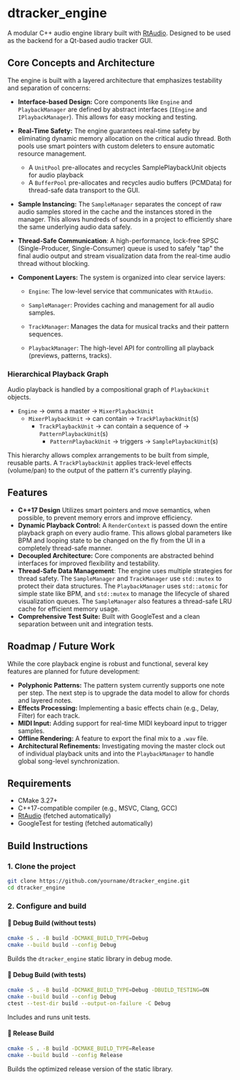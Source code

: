 # dtracker_engine

A modular C++ audio engine library built with [RtAudio](https://github.com/thestk/rtaudio). Designed to be used as the backend for a Qt-based audio tracker GUI.

## Core Concepts and Architecture
The engine is built with a layered architecture that emphasizes testability and separation of concerns:

- **Interface-based Design:** Core components like `Engine` and `PlaybackManager` are defined by abstract interfaces (`IEngine` and `IPlaybackManager`). This allows for easy mocking and testing.

- **Real-Time Safety:** The engine guarantees real-time safety by eliminating dynamic memory allocation on the critical audio thread. Both pools use smart pointers with custom deleters to ensure automatic resource management.
    - A `UnitPool` pre-allocates and recycles SamplePlaybackUnit objects for audio playback
    - A `BufferPool` pre-allocates and recycles audio buffers (PCMData) for thread-safe data transport to the GUI.

- **Sample Instancing:** The `SampleManager` separates the concept of raw audio samples stored in the cache and the instances stored in the manager. This allows hundreds of sounds in a project to efficiently share the same underlying audio data safely.

- **Thread-Safe Communication**: A high-performance, lock-free SPSC (Single-Producer, Single-Consumer) queue is used to safely "tap" the final audio output and stream visualization data from the real-time audio thread without blocking.

- **Component Layers:** The system is organized into clear service layers:
  - `Engine`: The low-level service that communicates with `RtAudio`.

  - `SampleManager`: Provides caching and management for all audio samples.

  - `TrackManager`: Manages the data for musical tracks and their pattern sequences.

  - `PlaybackManager`: The high-level API for controlling all playback (previews, patterns, tracks).

### Hierarchical Playback Graph
Audio playback is handled by a compositional graph of `PlaybackUnit` objects.

-   `Engine` -> owns a master -> `MixerPlaybackUnit`
    -   `MixerPlaybackUnit` -> can contain -> `TrackPlaybackUnit`(s)
        -   `TrackPlaybackUnit` -> can contain a sequence of -> `PatternPlaybackUnit`(s)
            -   `PatternPlaybackUnit` -> triggers -> `SamplePlaybackUnit`(s)

This hierarchy allows complex arrangements to be built from simple, reusable parts. A `TrackPlaybackUnit` applies track-level effects (volume/pan) to the output of the pattern it's currently playing.

## Features

- **C++17 Design** Utilizes smart pointers and move semantics, when possible, to prevent memory errors and improve efficiency.
- **Dynamic Playback Control:** A `RenderContext` is passed down the entire playback graph on every audio frame. This allows global parameters like BPM and looping state to be changed on the fly from the UI in a completely thread-safe manner.
- **Decoupled Architecture:** Core components are abstracted behind interfaces for improved flexibility and testability.
- **Thread-Safe Data Management**: The engine uses multiple strategies for thread safety. The `SampleManager` and `TrackManager` use `std::mutex` to protect their data structures. The `PlaybackManager` uses `std::atomic` for simple state like BPM, and `std::mutex` to manage the lifecycle of shared visualization queues. The `SampleManager` also features a thread-safe LRU cache for efficient memory usage.
- **Comprehensive Test Suite:** Built with GoogleTest and a clean separation between unit and integration tests.

## Roadmap / Future Work

While the core playback engine is robust and functional, several key features are planned for future development:

-   **Polyphonic Patterns:** The pattern system currently supports one note per step. The next step is to upgrade the data model to allow for chords and layered notes.
-   **Effects Processing:** Implementing a basic effects chain (e.g., Delay, Filter) for each track.
-   **MIDI Input:** Adding support for real-time MIDI keyboard input to trigger samples.
-   **Offline Rendering:** A feature to export the final mix to a `.wav` file.
-   **Architectural Refinements:** Investigating moving the master clock out of individual playback units and into the `PlaybackManager` to handle global song-level synchronization.

## Requirements

- CMake 3.27+
- C++17-compatible compiler (e.g., MSVC, Clang, GCC)
- [RtAudio](https://github.com/thestk/rtaudio) (fetched automatically)
- GoogleTest for testing (fetched automatically)

## Build Instructions

### 1. Clone the project

```bash
git clone https://github.com/yourname/dtracker_engine.git
cd dtracker_engine
```

### 2. Configure and build

#### 🔧 Debug Build (without tests)

```bash
cmake -S . -B build -DCMAKE_BUILD_TYPE=Debug
cmake --build build --config Debug
```

Builds the `dtracker_engine` static library in debug mode.

#### 🚦 Debug Build (with tests)

```bash
cmake -S . -B build -DCMAKE_BUILD_TYPE=Debug -DBUILD_TESTING=ON
cmake --build build --config Debug
ctest --test-dir build --output-on-failure -C Debug
```

Includes and runs unit tests.

#### 🚀 Release Build

```bash
cmake -S . -B build -DCMAKE_BUILD_TYPE=Release
cmake --build build --config Release
```

Builds the optimized release version of the static library.
